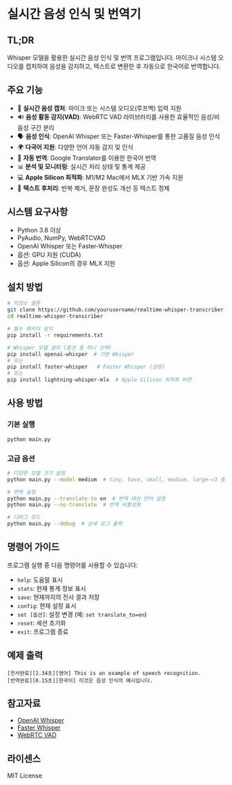 # 실시간 음성 인식 및 번역기

## TL;DR
Whisper 모델을 활용한 실시간 음성 인식 및 번역 프로그램입니다. 마이크나 시스템 오디오를 캡처하여 음성을 감지하고, 텍스트로 변환한 후 자동으로 한국어로 번역합니다.

## 주요 기능
- 🎤 **실시간 음성 캡처**: 마이크 또는 시스템 오디오(루프백) 입력 지원
- 🔊 **음성 활동 감지(VAD)**: WebRTC VAD 라이브러리를 사용한 효율적인 음성/비음성 구간 분리
- 🗣️ **음성 인식**: OpenAI Whisper 또는 Faster-Whisper를 통한 고품질 음성 인식
- 🌍 **다국어 지원**: 다양한 언어 자동 감지 및 인식
- 🔄 **자동 번역**: Google Translator를 이용한 한국어 번역
- 📊 **분석 및 모니터링**: 실시간 처리 상태 및 통계 제공
- 💻 **Apple Silicon 최적화**: M1/M2 Mac에서 MLX 기반 가속 지원
- 📝 **텍스트 후처리**: 반복 제거, 문장 완성도 개선 등 텍스트 정제

## 시스템 요구사항
- Python 3.8 이상
- PyAudio, NumPy, WebRTCVAD
- OpenAI Whisper 또는 Faster-Whisper
- 옵션: GPU 지원 (CUDA)
- 옵션: Apple Silicon의 경우 MLX 지원

## 설치 방법
```bash
# 저장소 클론
git clone https://github.com/yourusername/realtime-whisper-transcriber.git
cd realtime-whisper-transcriber

# 필수 패키지 설치
pip install -r requirements.txt

# Whisper 모델 설치 (옵션 중 하나 선택)
pip install openai-whisper  # 기본 Whisper
# 또는
pip install faster-whisper   # Faster Whisper (권장)
# 또는
pip install lightning-whisper-mlx  # Apple Silicon 최적화 버전
```

## 사용 방법
### 기본 실행
```bash
python main.py
```

### 고급 옵션
```bash
# 다양한 모델 크기 설정
python main.py --model medium  # tiny, base, small, medium, large-v3 중 선택

# 번역 설정
python main.py --translate-to en  # 번역 대상 언어 설정
python main.py --no-translate  # 번역 비활성화

# 디버그 모드
python main.py --debug  # 상세 로그 출력
```

## 명령어 가이드
프로그램 실행 중 다음 명령어를 사용할 수 있습니다:
- `help`: 도움말 표시
- `stats`: 현재 통계 정보 표시
- `save`: 현재까지의 전사 결과 저장
- `config`: 현재 설정 표시
- `set [옵션]`: 설정 변경 (예: `set translate_to=en`)
- `reset`: 세션 초기화
- `exit`: 프로그램 종료

## 예제 출력
```
[전사완료][2.34초][영어] This is an example of speech recognition.
[번역완료][0.15초][한국어] 이것은 음성 인식의 예시입니다.
```

## 참고자료
- [OpenAI Whisper](https://github.com/openai/whisper)
- [Faster Whisper](https://github.com/guillaumekln/faster-whisper)
- [WebRTC VAD](https://github.com/wiseman/py-webrtcvad)

## 라이센스
MIT License

